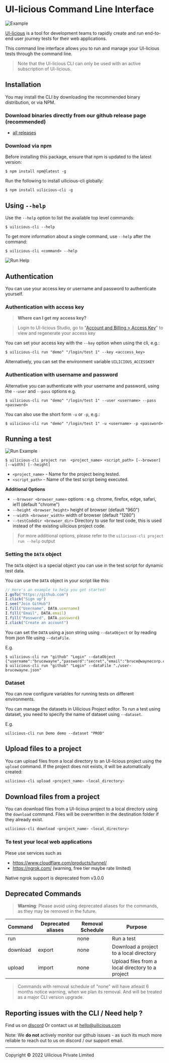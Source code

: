 # UI-licious Command Line Interface

![Example](https://github.com/uilicious/uilicious-cli/raw/main/readme-img/uilicious-cli-help.png)

[UI-licious](https://uilicious.com) is a tool for development teams to rapidly create and run end-to-end user journey tests for their web applications.

This command line interface allows you to run and manage your UI-licious tests through the command line.

> Note that the UI-licious CLI can only be used with an active subscription of UI-licious.

## Installation

You may install the CLI by downloading the recommended binary distribution, or via NPM.

### Download binaries directly from our github release page (recommended)

* [all releases](https://github.com/uilicious/uilicious-cli/releases)

### Download via npm

Before installing this package, ensure that npm is updated to the latest version:
```
$ npm install npm@latest -g
```

Run the following to install uilicious-cli globally:
```
$ npm install uilicious-cli -g
```

## Using `--help`

Use the `--help` option to list the available top level commands:
```
$ uilicious-cli --help
```

To get more information about a single command, use `--help` after the command:

```
$ uilicious-cli <command> --help
```

![Run Help](https://github.com/uilicious/uilicious-cli/raw/main/readme-img/uilicious-cli-run-help.png)

## Authentication

You can use your access key or username and password to authenticate yourself.

### Authentication with access key

> **Where can I get my access key?**

> Login to UI-licious Studio, go to "[Account and Billing > Access Key](https://user.uilicious.com/profile/accessKeys)"  to view and regenerate your access key

You can set your access key with the `--key` option when using the cli, e.g.:
```
$ uilicious-cli run "demo" "/login/test 1" --key <acccess_key>
```

Alternatively, you can set the environment variable `UILICIOUS_ACCESSKEY`

### Authentication with username and password

Alternative you can authenticate with your username and password, using the `--user` and `--pass` options e.g.
```
$ uilicious-cli run "demo" "/login/test 1" --user <username> --pass <password>
```

You can also use the short form `-u` or `-p`, e.g.:
```
$ uilicious-cli run "demo" "/login/test 1" -u <username> -p <password>
```

## Running a test

![Run Example](https://github.com/uilicious/uilicious-cli/raw/main/readme-img/uilicious-cli-run-example.png)

```
$ uilicious-cli project run  <project_name> <script_path> [--browser] [--width] [--height]
```
* `<project_name>` - Name for the project being tested.
* `<script_path>` - Name of the test script being executed.

**Additional Options**
+ `--browser <browser_name>` options :  e.g. chrome, firefox, edge, safari, ie11 (default "chrome")
+ `--height <browser_height>` height of browser (default "960")
+ `--width <browser_width>` width of browser (default "1280")
+ `--testCodeDir <browser_dir>` Directory to use for test code, this is used instead of the existing uilicious project code.

> For more additional options, please refer to the `uilicious-cli project run --help` output

### Setting the `DATA` object

The `DATA` object is a special object you can use in the test script for dynamic test data.

You can use the `DATA` object in your script like this:
```javascript
// Here's an example to help you get started!
I.goTo("https://github.com")
I.click("Sign up")
I.see("Join GitHub")
I.fill("Username", DATA.username)
I.fill("Email", DATA.email)
I.fill("Password", DATA.password)
I.click("Create an account")
```

You can set the `DATA` using a json string using `--dataObject` or by reading from json file using `--dataFile`.

E.g.
```
$ uilicious-cli run "github" "Login" --dataObject {"username":"brucewayne","password":"secret","email":"bruce@waynecorp.com"}
$ uilicious-cli run "github" "Login" --dataFile "./user-brucewayne.json"
```

### Dataset 
You can now configure variables for running tests on different environments.

You can manage the datasets in Uilicious Project editor. To run a test using dataset, you need to specify the name of dataset using `--dataset`.

E.g.
```
uilicious-cli run Demo demo --dataset "PROD"
```

## Upload files to a project

You can upload files from a local directory to an UI-licious project using the `upload` command. If the project does not exists, it will be automatically created:
```bash
uilicious-cli upload <project_name> <local_directory>
```

## Download files from a project

You can download files from a UI-licious project to a local directory using the `download` command. Files will be overwritten in the destination folder if they already exist.

```bash
uilicious-cli download <project_name> <local_directory>
```

### To test your local web applications 

Plese use services such as 

- https://www.cloudflare.com/products/tunnel/
- https://ngrok.com/ (warning, free tier maybe rate limited)

Native ngrok support is deprecated from v3.0.0 

## Deprecated Commands

> **Warning**: Please avoid using deprecated aliases for the commands, as they may be removed in the future.

Command  | **Deprecated** aliases | Removal Schedule | Purpose
------   | ---------------------- | ---------------- | ------------------
run      |                        | none             | Run a test
download | export                 | none             | Download a project to a local directory
upload   | import                 | none             | Upload files from a local directory to a project

> Commands with removal schedule of "none" will have atleast 6 months notice warning, when we plan its removal. And will be treated as a major CLI version upgrade.

## Reporting issues with the CLI / Need help ?

Find us on [discord](https://discord.gg/DZCmSRFwq8)
Or contact us at [hello@uilicious.com](mailto:hello@uilicious.com)

Note: We **do not** actively monitor our github issues - as such its much more reliable to reach out to us on discord / our support email.

---

Copyright &copy; 2022 Uilicious Private Limited
